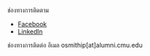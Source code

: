 ช่องทางการติดตาม
- [Facebook](https://www.facebook.com/ornsmith/)
- [LinkedIn](https://www.linkedin.com/in/ornsmith/)

ช่องทางการติดต่อ
อีเมล osmithip[at]alumni.cmu.edu


